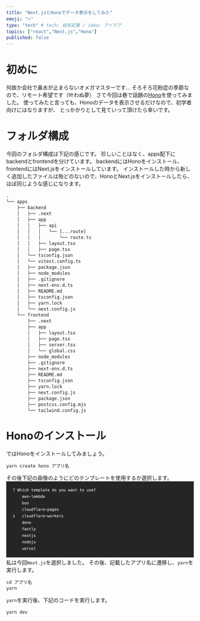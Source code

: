 ```yaml
---
title: "Next.jsとHonoでデータ表示をしてみた"
emoji: "🔥"
type: "tech" # tech: 技術記事 / idea: アイデア
topics: ["react","Next.js","Hono"]
published: false
---
```


# 初めに
何故か会社で鼻水が止まらないオメガマスターです…
そろそろ花粉症の季節なので、リモート希望です（叶わぬ夢）
さて今回は巷で話題の[Hono](https://hono.dev/docs/getting-started/basic)を使ってみました。
使ってみたと言っても、Honoのデータを表示させるだけなので、初学者向けにはなりますが、
とっかかりとして見ていって頂けたら幸いです。

# フォルダ構成
今回のフォルダ構成は下記の感じです。
珍しいことはなく、apps配下にbackendとfrontendを分けています。
backendにはHonoをインストール、
frontendにはNext.jsをインストールしています。
インストールした時から新しく追加したファイルは殆どのないので、HonoとNext.jsをインストールしたら、ほぼ同じような感じになります。
```
.
└── apps
    ├── backend
    │   ├── .next
    │   ├── app
    │   │   ├── api
    │   │   │   └── [...route]
    │   │   │       └── route.ts
    │   │   ├── layout.tsx
    │   │   ├── page.tsx
    │   └── tsconfig.json
    │   └── vitest.config.ts
    │   ├── package.json
    │   ├── node_modules
    │   ├── .gitignore
    │   ├── next-env.d.ts
    │   ├── README.md
    │   ├── tsconfig.json
    │   ├── yarn.lock
    │   └── next.config.js
    └── frontend
        ├── .next
        ├── app
        │   ├── layout.tsx
        │   ├── page.tsx
        │   ├── server.tsx
        │   └── global.css
        ├── node_modules
        ├── .gitignore
        ├── next-env.d.ts
        ├── README.md
        ├── tsconfig.json
        ├── yarn.lock
        ├── next.config.js
        ├── package.json
        ├── postcss.config.mjs
        └── tailwind.config.js
```

# Honoのインストール
ではHonoをインストールしてみましょう。
```
yarn create hono アプリ名
```
その後下記の画像のようにどのテンプレートを使用するか選択します。
![](/images/next-hono-display-plactice/image1.png)
私は今回`Next.js`を選択しました。
その後、記載したアプリ名に遷移し、`yarn`を実行します。
```
cd アプリ名
yarn
```
`yarn`を実行後、下記のコードを実行します。
```
yarn dev
```
